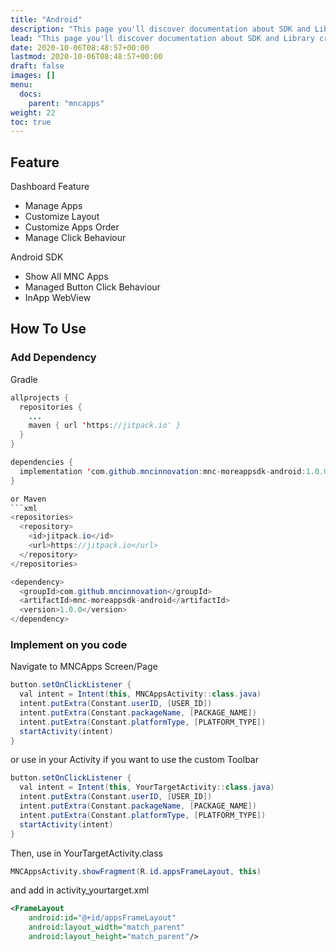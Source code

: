 ```yaml
---
title: "Android"
description: "This page you'll discover documentation about SDK and Library created by mobile team at MNC Innovation Center"
lead: "This page you'll discover documentation about SDK and Library created by mobile team at MNC Innovation Center"
date: 2020-10-06T08:48:57+00:00
lastmod: 2020-10-06T08:48:57+00:00
draft: false
images: []
menu:
  docs:
    parent: "mncapps"
weight: 22
toc: true
---
```



## Feature

Dashboard Feature

* Manage Apps
* Customize Layout
* Customize Apps Order
* Manage Click Behaviour

Android SDK

* Show All MNC Apps
* Managed Button Click Behaviour
* InApp WebView

## How To Use

### Add Dependency

Gradle

```java
allprojects {
  repositories {
    ...
    maven { url 'https://jitpack.io' }
  }
}

dependencies {
  implementation 'com.github.mncinnovation:mnc-moreappsdk-android:1.0.0'
}

or Maven
```xml
<repositories>
  <repository>
    <id>jitpack.io</id>
    <url>https://jitpack.io</url>
  </repository>
</repositories>

<dependency>
  <groupId>com.github.mncinnovation</groupId>
  <artifactId>mnc-moreappsdk-android</artifactId>
  <version>1.0.0</version>
</dependency>
```

### Implement on you code

Navigate to MNCApps Screen/Page

```java
button.setOnClickListener {
  val intent = Intent(this, MNCAppsActivity::class.java)
  intent.putExtra(Constant.userID, [USER_ID])
  intent.putExtra(Constant.packageName, [PACKAGE_NAME])
  intent.putExtra(Constant.platformType, [PLATFORM_TYPE])
  startActivity(intent)
}
```

or use in your Activity if you want to use the custom Toolbar

```java
button.setOnClickListener {
  val intent = Intent(this, YourTargetActivity::class.java)
  intent.putExtra(Constant.userID, [USER_ID])
  intent.putExtra(Constant.packageName, [PACKAGE_NAME])
  intent.putExtra(Constant.platformType, [PLATFORM_TYPE])
  startActivity(intent)
}
```

Then, use in YourTargetActivity.class

```java
MNCAppsActivity.showFragment(R.id.appsFrameLayout, this)
```

and add in activity_yourtarget.xml

```xml
<FrameLayout
    android:id="@+id/appsFrameLayout"
    android:layout_width="match_parent"
    android:layout_height="match_parent"/>
```
